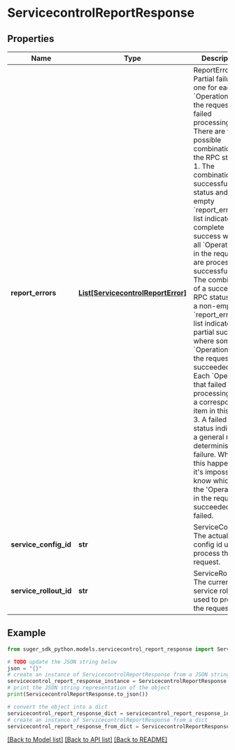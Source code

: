 # ServicecontrolReportResponse


## Properties

Name | Type | Description | Notes
------------ | ------------- | ------------- | -------------
**report_errors** | [**List[ServicecontrolReportError]**](ServicecontrolReportError.md) | ReportErrors: Partial failures, one for each &#x60;Operation&#x60; in the request that failed processing. There are three possible combinations of the RPC status: 1. The combination of a successful RPC status and an empty &#x60;report_errors&#x60; list indicates a complete success where all &#x60;Operations&#x60; in the request are processed successfully. 2. The combination of a successful RPC status and a non-empty &#x60;report_errors&#x60; list indicates a partial success where some &#x60;Operations&#x60; in the request succeeded. Each &#x60;Operation&#x60; that failed processing has a corresponding item in this list. 3. A failed RPC status indicates a general non-deterministic failure. When this happens, it&#39;s impossible to know which of the &#39;Operations&#39; in the request succeeded or failed. | [optional] 
**service_config_id** | **str** | ServiceConfigId: The actual config id used to process the request. | [optional] 
**service_rollout_id** | **str** | ServiceRolloutId: The current service rollout id used to process the request. | [optional] 

## Example

```python
from suger_sdk_python.models.servicecontrol_report_response import ServicecontrolReportResponse

# TODO update the JSON string below
json = "{}"
# create an instance of ServicecontrolReportResponse from a JSON string
servicecontrol_report_response_instance = ServicecontrolReportResponse.from_json(json)
# print the JSON string representation of the object
print(ServicecontrolReportResponse.to_json())

# convert the object into a dict
servicecontrol_report_response_dict = servicecontrol_report_response_instance.to_dict()
# create an instance of ServicecontrolReportResponse from a dict
servicecontrol_report_response_from_dict = ServicecontrolReportResponse.from_dict(servicecontrol_report_response_dict)
```
[[Back to Model list]](../README.md#documentation-for-models) [[Back to API list]](../README.md#documentation-for-api-endpoints) [[Back to README]](../README.md)


